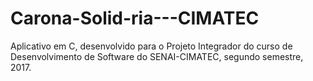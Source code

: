 # Carona-Solid-ria---CIMATEC
Aplicativo em C, desenvolvido para o Projeto Integrador do curso de Desenvolvimento de Software do SENAI-CIMATEC, segundo semestre, 2017.
